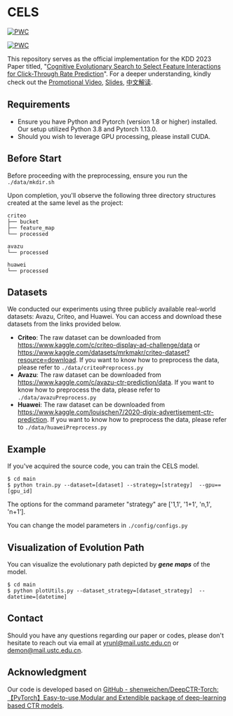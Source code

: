 # CELS

[![PWC](https://img.shields.io/endpoint.svg?url=https://paperswithcode.com/badge/cognitive-evolutionary-search-to-select/click-through-rate-prediction-on-criteo)](https://paperswithcode.com/sota/click-through-rate-prediction-on-criteo?p=cognitive-evolutionary-search-to-select)

[![PWC](https://img.shields.io/endpoint.svg?url=https://paperswithcode.com/badge/cognitive-evolutionary-search-to-select/click-through-rate-prediction-on-avazu)](https://paperswithcode.com/sota/click-through-rate-prediction-on-avazu?p=cognitive-evolutionary-search-to-select)

This repository serves as the official implementation for the KDD 2023 Paper titled,  "[Cognitive Evolutionary Search to Select Feature Interactions for Click-Through Rate Prediction](https://doi.org/10.1145/3580305.3599277 )".
For a deeper understanding, kindly check out the [Promotional Video](https://youtu.be/p3kE54lIWRw), [Slides](https://www.researchgate.net/publication/373519329_Cognitive_Evolutionary_Search_to_Select_Feature_Interactions_for_Click-Through_Rate_Prediction ), [中文解读](https://mp.weixin.qq.com/s/IhcvJc8HQl_4srfz6jvsKQ).




## Requirements
* Ensure you have Python and Pytorch (version 1.8 or higher) installed. Our setup utilized Python 3.8 and Pytorch 1.13.0.
* Should you wish to leverage GPU processing, please install CUDA.



## Before Start

Before proceeding with the preprocessing, ensure you run the `./data/mkdir.sh`

Upon completion, you'll observe the following three directory structures created at the same level as the project:

```
criteo
├── bucket
├── feature_map
└── processed

avazu
└── processed

huawei
└── processed
```



## Datasets

We conducted our experiments using three publicly available real-world datasets: Avazu, Criteo, and Huawei. You can access and download these datasets from the links provided below.

- **Criteo**: The raw dataset can be downloaded from https://www.kaggle.com/c/criteo-display-ad-challenge/data or https://www.kaggle.com/datasets/mrkmakr/criteo-dataset?resource=download. If you want to know how to preprocess the data, please refer to `./data/criteoPreprocess.py`
- **Avazu**: The raw dataset can be downloaded from https://www.kaggle.com/c/avazu-ctr-prediction/data. If you want to know how to preprocess the data, please refer to `./data/avazuPreprocess.py`
- **Huawei**: The raw dataset can be downloaded from https://www.kaggle.com/louischen7/2020-digix-advertisement-ctr-prediction. If you want to know how to preprocess the data, please refer to `./data/huaweiPreprocess.py`




## Example
If you've acquired the source code, you can train the CELS model.

```
$ cd main
$ python train.py --dataset=[dataset] --strategy=[strategy]  --gpu==[gpu_id] 
```

The options for the command parameter "strategy" are ['1,1',  '1+1',  'n,1',  'n+1'].

You can change the model parameters in `./config/configs.py`



## Visualization of Evolution Path

You can visualize the evolutionary path depicted by ***gene maps*** of the model.

```
$ cd main
$ python plotUtils.py --dataset_strategy=[dataset_strategy]  --datetime=[datetime]
```



## Contact

Should you have any questions regarding our paper or codes, please don't hesitate to reach out via email at yrunl@mail.ustc.edu.cn or demon@mail.ustc.edu.cn.



## Acknowledgment 
Our code is developed based on [GitHub - shenweichen/DeepCTR-Torch: 【PyTorch】Easy-to-use,Modular and Extendible package of deep-learning based CTR models](https://github.com/shenweichen/DeepCTR-Torch).







